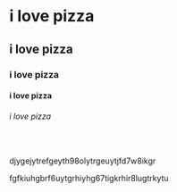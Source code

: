 

<!DOCTYPE html>
<html lang="en">
<head>
    <meta charset="UTF-8">
    <meta name="viewport" content="width=device-width, initial-scale=1.0">
    <title>my first website</title>
</head>
<body>
    <br>
    <h1>i love pizza </h1>
    <h2>i love pizza </h2>
    <h3>i love pizza </h3>
    <h4>i love pizza </h4>
    <h6>i love pizza </h6>
    <br>
    <p>djygejytrefgeyth98olytrgeuytjfd7w8ikgr</p>
    <p>fgfkiuhgbrf6uytgrhiyhg67tigkrhir8lugtrkytu</p>
</body>
</html>
